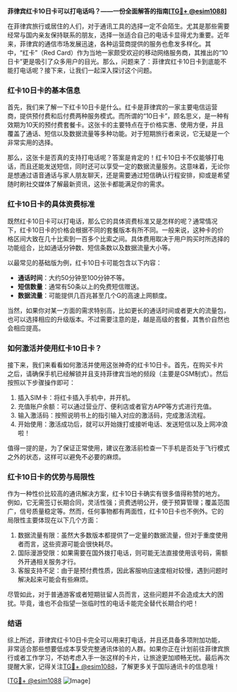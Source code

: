 **菲律宾红卡10日卡可以打电话吗？——一份全面解答的指南[[TG💪+ @esim1088](https://t.me/s/esim1088)]**

在菲律宾旅行或居住的人们，对于通讯工具的选择一定不会陌生。尤其是那些需要经常与国内亲友保持联系的朋友，选择一张适合自己的电话卡显得尤为重要。近年来，菲律宾的通信市场发展迅速，各种运营商提供的服务也愈发多样化。其中，“红卡”（Red Card）作为当地一家颇受欢迎的移动网络服务商，其推出的“10日卡”更是吸引了众多用户的目光。那么，问题来了：菲律宾红卡10日卡到底能不能打电话呢？接下来，让我们一起深入探讨这个问题。

### 红卡10日卡的基本信息

首先，我们来了解一下红卡10日卡是什么。红卡是菲律宾的一家主要电信运营商，提供预付费和后付费两种服务模式。而所谓的“10日卡”，顾名思义，是一种有效期为10天的预付费套餐卡。这张卡的主要特点在于价格实惠、使用方便，并且覆盖了通话、短信以及数据流量等多种功能。对于短期旅行者来说，它无疑是一个非常实用的选择。

那么，这张卡是否真的支持打电话呢？答案是肯定的！红卡10日卡不仅能够打电话，而且还能发送短信，同时还可以享受一定的数据流量服务。这意味着，无论你是想通过语音通话与家人朋友聊天，还是需要通过短信确认行程安排，抑或是希望随时刷社交媒体了解最新资讯，这张卡都能满足你的需求。

### 红卡10日卡的具体资费标准

既然红卡10日卡可以打电话，那么它的具体资费标准又是怎样的呢？通常情况下，红卡10日卡的价格会根据不同的套餐版本有所不同。一般来说，这种卡的价格区间大致在几十比索到一百多个比索之间。具体费用取决于用户购买时所选择的功能组合，比如通话分钟数、短信条数以及数据流量大小等。

以最常见的基础版为例，红卡10日卡可能包含以下内容：
- **通话时间**：大约50分钟至100分钟不等。
- **短信数量**：通常有50条以上的免费短信赠送。
- **数据流量**：可能提供几百兆甚至几个G的高速上网额度。

当然，如果你对某一方面的需求特别高，比如更长的通话时间或者更大的流量包，也可以选择相应的升级版本。不过需要注意的是，越是高级的套餐，其售价自然也会相应提高。

### 如何激活并使用红卡10日卡？

接下来，我们来看看如何激活并使用这张神奇的红卡10日卡。首先，在购买卡片之后，请确保手机已经解锁并且支持菲律宾当地的频段（主要是GSM制式）。然后按照以下步骤操作即可：

1. 插入SIM卡：将红卡插入手机中，并开机。
2. 充值账户余额：可以通过营业厅、便利店或者官方APP等方式进行充值。
3. 输入激活码：按照说明书上的指引输入对应的激活码，完成激活流程。
4. 开始使用：激活成功后，就可以开始拨打或接听电话、发送短信以及上网冲浪啦！

值得一提的是，为了保证正常使用，建议在激活前检查一下手机是否处于飞行模式之外的状态，这样可以避免不必要的麻烦。

### 红卡10日卡的优势与局限性

作为一种性价比较高的通讯解决方案，红卡10日卡确实有很多值得称赞的地方。例如，它无需签订长期合同，灵活性强；资费透明公开，便于预算管理；覆盖范围广，信号质量稳定等。然而，任何事物都有两面性，红卡10日卡也不例外。它的局限性主要体现在以下几个方面：

1. 数据流量有限：虽然大多数版本都提供了一定量的数据流量，但对于重度使用者而言，这些资源可能会很快耗尽。
2. 国际漫游受限：如果需要在国外拨打电话，则可能无法直接使用该号码，需额外开通相关服务才行。
3. 客服支持不足：由于是预付费性质，因此客服响应速度相对较慢，遇到问题时解决起来可能会有些麻烦。

尽管如此，对于普通游客或者短期驻留人员而言，这些问题并不会造成太大的困扰。毕竟，谁也不会指望一张临时性的电话卡能完全替代长期合约吧！

### 结语

综上所述，菲律宾红卡10日卡完全可以用来打电话，并且还具备多项附加功能，非常适合那些想要低成本享受完整通讯体验的人群。如果你正在计划前往菲律宾旅行或者工作学习，不妨考虑入手一张这样的卡片，让旅途更加顺畅无忧。最后再次提醒大家，记得关注[TG💪+ @esim1088](https://t.me/s/esim1088)，了解更多关于国际通讯卡的信息哦！

[[TG💪+ @esim1088](https://t.me/s/esim1088) ![Image](https://i.postimg.cc/4NQfJmqS/Snipaste-2025-05-13-00-14-12.png)]